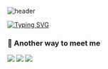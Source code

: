 
![header](https://capsule-render.vercel.app/api?type=waving&color=6994CDEE&text=&animation=twinkling&height=100)

[![Typing SVG](https://readme-typing-svg.demolab.com?font=Alkatra&weight=500&size=45&duration=4000&pause=3&color=6994CDEE&center=false&vCenter=false&multiline=true&repeat=true&width=1000&height=100&lines=Welcome+to+sunghomong's+GitHub!+👋)](https://git.io/typing-svg)

### 🤞 Another way to meet me
<div>
  <a href="https://sunghomong.github.io/" target="_blank"><img src="https://img.shields.io/badge/Tech_Blog-20C997?style=flat-square&logo=velog&logoColor=white"/></a>
  <a href="https://www.instagram.com/s.h__dailys" target="_blank"><img src="https://img.shields.io/badge/s.h____dailys-E4405F?style=flat-square&logo=instagram&logoColor=white"/></a>
  <a href="mailto:kidcojsh@gmail.com" target="_blank"><img src="https://img.shields.io/badge/kidcojsh@gmail.com-EA4221?style=flat-square&logo=Gmail&logoColor=white"/></a>
</div>



